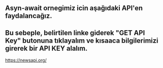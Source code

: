 ## Asyn-await ornegimiz icin aşağıdaki API'en faydalancağız.

## Bu sebeple, belirtilen linke giderek "GET API Key" butonuna tıklayalım ve kısaaca bilgilerimizi girerek bir API KEY alalım.

https://newsapi.org/